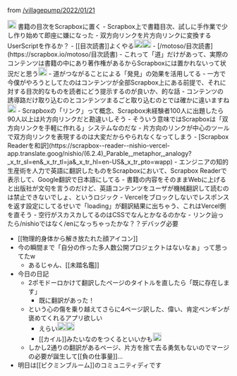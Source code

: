 
from [/villagepump/2022/01/21](https://scrapbox.io/villagepump/2022/01/21)

<img src='https://scrapbox.io/api/pages/villagepump/nishio/icon' alt='/villagepump/nishio.icon' height="19.5"/>
書籍の目次をScrapboxに置く
- Scrapbox上で書籍目次、試しに手作業で少し作り始めて即座に嫌になった
    - 双方向リンクを片方向リンクに変換するUserScriptを作るか？
    - [[目次読書]]よくやる<img src='https://scrapbox.io/api/pages/villagepump/takker/icon' alt='/villagepump/takker.icon' height="19.5"/><img src='https://scrapbox.io/api/pages/villagepump/erniogi/icon' alt='/villagepump/erniogi.icon' height="19.5"/>
        - [/motoso/目次読書](https://scrapbox.io/motoso/目次読書)
    - これって「道」だけがあって、実際のコンテンツは書籍の中にあり著作権があるからScrapboxには置かれないって状況だと思う<img src='https://scrapbox.io/api/pages/villagepump/nishio/icon' alt='/villagepump/nishio.icon' height="19.5"/>
        - 道がつながることによる「発見」の効果を活用してる
        - 一方で今僕がやろうとしてたのはコンテンツが全部Scrapbox上にある前提で、それに対する目次的なものを読者にどう提示するのが良いか、的な話
    - コンテンツの誘導路だけ取り込むのとコンテンツまるごと取り込むのとでは確かに違いますね<img src='https://scrapbox.io/api/pages/villagepump/takker/icon' alt='/villagepump/takker.icon' height="19.5"/>
- Scrapboxの「リンク」って概念、Scrapbox未経験者100人に出題したら90人以上は片方向リンクだと勘違いしそう
- そういう意味ではScrapboxは「双方向リンクを手軽に作れる」システムなのだな
    - 片方向のリンクが中心のツールで双方向リンクを表現するのは大変だからやられなくなってしまう
- [Scrapbox Readerを和訳](https://scrapbox--reader--nishio-vercel-app.translate.goog/nishio/(6.2.4)_Parable,_metaphor,_analogy?_x_tr_sl=en&_x_tr_tl=ja&_x_tr_hl=en-US&_x_tr_pto=wapp)
    - エンジニアの知的生産術を人力で英語に翻訳したものをScrapboxにおいて、Scrapbox Readerで表示して、Google翻訳で日本語にしてる
        - 書籍の内容をそのままWebに上げると出版社が文句を言うのだけど、英語コンテンツをユーザが機械翻訳して読むのは禁止できないでしょ、というロジック
    - Vercelをブロックしないでレスポンスを返す設定にしてるせいで「loading」が翻訳結果に出ちゃう、これはVercel側を直そう
    - 空行がスカスカしてるのはCSSでなんとかなるのかな
    - リンク辿ったら/nishioではなく/enになっちゃったかな？？デバッグ必要

- [[物理的身体から解き放たれた顔アイコン]]
- 今の瞬間まで「自分の作った多人数公開プロジェクトはないなぁ」って思ってたw
    - あるじゃん、[[未踏名鑑]]
- 今日の日記
    - 2ポモドーロかけて翻訳したページのタイトルを直したら「既に存在します」
        - 既に翻訳があった！
    - という心の傷を乗り越えてさらに4ページ訳した、偉い、肯定ペンギンが褒めてくれるアプリ欲しい
        - えらい<img src='https://scrapbox.io/api/pages/villagepump/基素/icon' alt='/villagepump/基素.icon' height="19.5"/><img src='https://scrapbox.io/api/pages/villagepump/takker/icon' alt='/villagepump/takker.icon' height="19.5"/>
        - [[カイル]]みたいなのをつくるといいかも<img src='https://scrapbox.io/api/pages/villagepump/takker/icon' alt='/villagepump/takker.icon' height="19.5"/>
    - しかし2通りの翻訳があるページ、片方を捨て去る勇気もないのでマージの必要が誕生して[[負の仕事量]]…
- 明日は[[ピクミンブルーム]]のコミュニティディです
